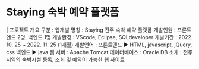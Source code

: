 # Staying 숙박 예약 플랫폼
| 프로젝트 개요
구분 : 웹개발
명칭 : Staying 전주 숙박 예약 플랫폼
개발인원 : 프론트엔드 2명, 백엔드 1명
개발환경 : VScode, Eclipse, SQLdeveloper
개발기간 : 2022. 10. 25 ~ 2022. 11. 25 (1개월)
개발언어 : 프론트엔드
             ▶ HTML, javascript, jQuery, css
           백엔드
             ▶ java
웹 서버 : Apache Tomcat
데이터베이스 : Oracle DB
소개 : 전주 지역의 숙박시설 등록, 조회 및 예약이 가능한 웹 사이트

